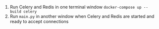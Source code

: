 1. Run Celery and Redis in one terminal window `docker-compose up --build celery`
2. Run `main.py` in another window when Celery and Redis are started and ready to accept connections
